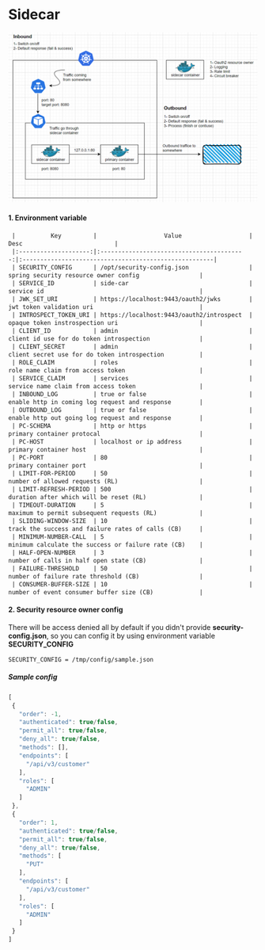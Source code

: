 # Sidecar
<!-- PROJECT LOGO -->
![Logo](image/sidecar.png)

#### 1. Environment variable
     
     |          Key         |                   Value                   |                         Desc                          |
     |:--------------------:|:-----------------------------------------:|:------------------------------------------------------|
     | SECURITY_CONFIG      | /opt/security-config.json                 | spring security resource owner config                 |
     | SERVICE_ID           | side-car                                  | service id                                            |
     | JWK_SET_URI          | https://localhost:9443/oauth2/jwks        | jwt token validation uri                              |
     | INTROSPECT_TOKEN_URI | https://localhost:9443/oauth2/introspect  | opaque token instrospection uri                       |
     | CLIENT_ID            | admin                                     | client id use for do token introspection              |
     | CLIENT_SECRET        | admin                                     | client secret use for do token introspection          |
     | ROLE_CLAIM           | roles                                     | role name claim from access token                     |
     | SERVICE_CLAIM        | services                                  | service name claim from access token                  |
     | INBOUND_LOG          | true or false                             | enable http in coming log request and response        |
     | OUTBOUND_LOG         | true or false                             | enable http out going log request and response        |
     | PC-SCHEMA            | http or https                             | primary container protocal                            |
     | PC-HOST              | localhost or ip address                   | primary container host                                |
     | PC-PORT              | 80                                        | primary container port                                |
     | LIMIT-FOR-PERIOD     | 50                                        | number of allowed requests (RL)                       |
     | LIMIT-REFRESH-PERIOD | 500                                       | duration after which will be reset (RL)               |
     | TIMEOUT-DURATION     | 5                                         | maximum to permit subsequent requests (RL)            |
     | SLIDING-WINDOW-SIZE  | 10                                        | track the success and failure rates of calls (CB)     |
     | MINIMUM-NUMBER-CALL  | 5                                         | minimum calculate the success or failure rate (CB)    |
     | HALF-OPEN-NUMBER     | 3                                         | number of calls in half open state (CB)               |
     | FAILURE-THRESHOLD    | 50                                        | number of failure rate threshold (CB)                 |
     | CONSUMER-BUFFER-SIZE | 10                                        | number of event consumer buffer size (CB)             |
     
     
 #### 2. Security resource owner config
 
 There will be access denied all by default if you didn't provide <b>security-config.json</b>,
 so you can config it by using environment variable <b>SECURITY_CONFIG</b>
 
 ```shell script
SECURITY_CONFIG = /tmp/config/sample.json
```

 ##### Sample config
 ```javascript
[
  {
    "order": -1,
    "authenticated": true/false,
    "permit_all": true/false,
    "deny_all": true/false,
    "methods": [],
    "endpoints": [
      "/api/v3/customer"
    ],
    "roles": [
      "ADMIN"
    ]
  },
  {
    "order": 1,
    "authenticated": true/false,
    "permit_all": true/false,
    "deny_all": true/false,
    "methods": [
      "PUT"
    ],
    "endpoints": [
      "/api/v3/customer"
    ],
    "roles": [
      "ADMIN"
    ]
  }
]
 ```